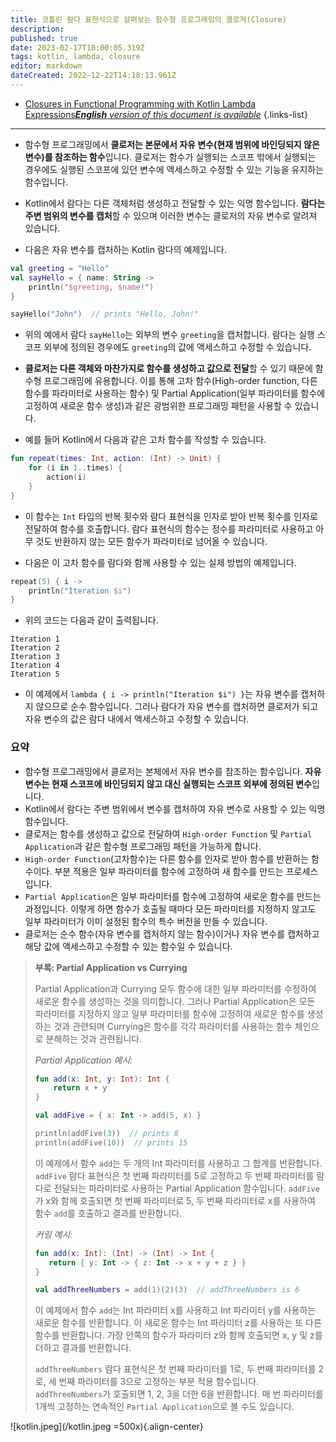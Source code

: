 ```yaml
---
title: 코틀린 람다 표현식으로 살펴보는 함수형 프로그래밍의 클로져(Closure)
description: 
published: true
date: 2023-02-17T18:00:05.319Z
tags: kotlin, lambda, closure
editor: markdown
dateCreated: 2022-12-22T14:18:13.961Z
---
```


- [Closures in Functional Programming with Kotlin Lambda Expressions***English** version of this document is available*](/en/dev/Kotlin/Kotlin-labmda-functional-programming-closures)
{.links-list}

---

- 함수형 프로그래밍에서 **클로저는 본문에서 자유 변수(현재 범위에 바인딩되지 않은 변수)를 참조하는 함수**입니다. 클로저는 함수가 실행되는 스코프 밖에서 실행되는 경우에도 실행된 스코프에 있던 변수에 액세스하고 수정할 수 있는 기능을 유지하는 함수입니다.

- Kotlin에서 람다는 다른 객체처럼 생성하고 전달할 수 있는 익명 함수입니다. **람다는 주변 범위의 변수를 캡처**할 수 있으며 이러한 변수는 클로저의 자유 변수로 알려져 있습니다.

- 다음은 자유 변수를 캡처하는 Kotlin 람다의 예제입니다.

```kt
val greeting = "Hello"
val sayHello = { name: String ->
    println("$greeting, $name!")
}

sayHello("John")  // prints "Hello, John!"
```

- 위의 예에서 람다 `sayHello`는 외부의 변수 `greeting`을 캡처합니다. 람다는 실행 스코프 외부에 정의된 경우에도 `greeting`의 값에 액세스하고 수정할 수 있습니다.

- **클로저는 다른 객체와 마찬가지로 함수를 생성하고 값으로 전달**할 수 있기 때문에 함수형 프로그래밍에 유용합니다. 이를 통해 고차 함수(High-order function, 다른 함수를 파라미터로 사용하는 함수) 및 Partial Application(일부 파라미터를 함수에 고정하여 새로운 함수 생성)과 같은 광범위한 프로그래밍 패턴을 사용할 수 있습니다.

- 예를 들어 Kotlin에서 다음과 같은 고차 함수를 작성할 수 있습니다.

```kt
fun repeat(times: Int, action: (Int) -> Unit) {
    for (i in 1..times) {
        action(i)
    }
}
```

- 이 함수는 `Int` 타입의 반복 횟수와 람다 표현식을 인자로 받아 반복 횟수를 인자로 전달하여 함수를 호출합니다. 람다 표현식의 함수는 정수를 파라미터로 사용하고 아무 것도 반환하지 않는 모든 함수가 파라미터로 넘어올 수 있습니다.

- 다음은 이 고차 함수를 람다와 함께 사용할 수 있는 실제 방법의 예제입니다.

```kt
repeat(5) { i ->
    println("Iteration $i")
}
```

- 위의 코드는 다음과 같이 출력됩니다.

```text
Iteration 1
Iteration 2
Iteration 3
Iteration 4
Iteration 5
```

- 이 예제에서 `lambda { i -> println("Iteration $i") }`는 자유 변수를 캡처하지 않으므로 순수 함수입니다. 그러나 람다가 자유 변수를 캡처하면 클로저가 되고 자유 변수의 값은 람다 내에서 액세스하고 수정할 수 있습니다.

### 요약

- 함수형 프로그래밍에서 클로저는 본체에서 자유 변수를 참조하는 함수입니다. **자유 변수는 현재 스코프에 바인딩되지 않고 대신 실행되는 스코프 외부에 정의된 변수**입니다.
- Kotlin에서 람다는 주변 범위에서 변수를 캡처하여 자유 변수로 사용할 수 있는 익명 함수입니다.
- 클로저는 함수를 생성하고 값으로 전달하여 `High-order Function` 및 `Partial Application`과 같은 함수형 프로그래밍 패턴을 가능하게 합니다.
- `High-order Function`(고차함수)는 다른 함수를 인자로 받아 함수를 반환하는 함수이다. 부분 적용은 일부 파라미터를 함수에 고정하여 새 함수를 만드는 프로세스입니다.
- `Partial Application`은 일부 파라미터를 함수에 고정하여 새로운 함수를 만드는 과정입니다. 이렇게 하면 함수가 호출될 때마다 모든 파라미터를 지정하지 않고도 일부 파라미터가 이미 설정된 함수의 특수 버전을 만들 수 있습니다.
- 클로저는 순수 함수(자유 변수를 캡처하지 않는 함수)이거나 자유 변수를 캡처하고 해당 값에 액세스하고 수정할 수 있는 함수일 수 있습니다.

> **부록: Partial Application vs Currying**
> 
> Partial Application과 Currying 모두 함수에 대한 일부 파라미터를 수정하여 새로운 함수를 생성하는 것을 의미합니다. 그러나 Partial Application은 모든 파라미터를 지정하지 않고 일부 파라미터를 함수에 고정하여 새로운 함수를 생성하는 것과 관련되며 Currying은 함수를 각각 파라미터를 사용하는 함수 체인으로 분해하는 것과 관련됩니다.
>
> *Partial Application 예시:*
> ```kt
> fun add(x: Int, y: Int): Int {
>     return x + y
> }
> 
> val addFive = { x: Int -> add(5, x) }
> 
> println(addFive(3))  // prints 8
> println(addFive(10))  // prints 15
> ```
> 이 예제에서 함수 `add`는 두 개의 Int 파라미터를 사용하고 그 합계를 반환합니다. `addFive` 람다 표현식은 첫 번째 파라미터를 5로 고정하고 두 번째 파라미터를 람다로 전달되는 파라미터로 사용하는 Partial Application 함수입니다. `addFive`가 x와 함께 호출되면 첫 번째 파라미터로 5, 두 번째 파라미터로 x를 사용하여 함수 `add`를 호출하고 결과를 반환합니다.
>
> *커링 예시:*
> ```kt
> fun add(x: Int): (Int) -> (Int) -> Int {
>    return { y: Int -> { z: Int -> x + y + z } }
> }
>
> val addThreeNumbers = add(1)(2)(3)  // addThreeNumbers is 6
> ```
> 이 예제에서 함수 `add`는 Int 파라미터 x를 사용하고 Int 파라미터 y를 사용하는 새로운 함수를 반환합니다. 이 새로운 함수는 Int 파라미터 z를 사용하는 또 다른 함수를 반환합니다. 가장 안쪽의 함수가 파라미터 z와 함께 호출되면 x, y 및 z를 더하고 결과를 반환합니다.
> 
> `addThreeNumbers` 람다 표현식은 첫 번째 파라미터를 1로, 두 번째 파라미터를 2로, 세 번째 파라미터를 3으로 고정하는 부분 적용 함수입니다. `addThreeNumbers`가 호출되면 1, 2, 3을 더한 6을 반환합니다. 매 번 파라미터를 1개씩 고정하는 연속적인 `Partial Application`으로 볼 수도 있습니다.


![kotlin.jpeg](/kotlin.jpeg =500x){.align-center}

